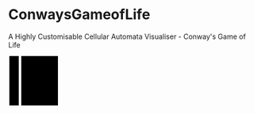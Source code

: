 # ConwaysGameofLife
 A Highly Customisable Cellular Automata Visualiser - Conway's Game of Life


![image](https://github.com/KausikN/ConwaysGameofLife/blob/master/sim.gif)
